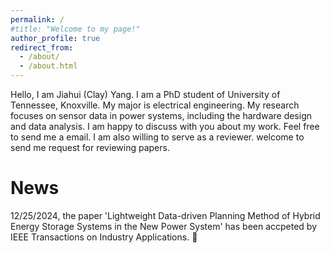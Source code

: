 ```yaml
---
permalink: /
#title: "Welcome to my page!"
author_profile: true
redirect_from: 
  - /about/
  - /about.html
---
```


Hello, I am Jiahui (Clay) Yang. I am a PhD student of University of Tennessee, Knoxville. My major is electrical engineering. My research focuses on sensor data in power systems, including the hardware design and data analysis. I am happy to discuss with you about my work. Feel free to send me a email. I am also willing to serve as a reviewer. welcome to send me request for reviewing papers.

# News
12/25/2024, the paper 'Lightweight Data-driven Planning Method of Hybrid Energy Storage Systems in the New Power System' has been accpeted by IEEE Transactions on Industry Applications. 🎉

